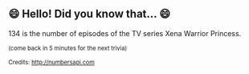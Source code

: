 ## :smile: Hello! Did you know that... :smile:
134 is the number of episodes of the TV series Xena Warrior Princess.

<sup>(come back in 5 minutes for the next trivia)</sup>


<sup>Credits: http://numbersapi.com</sup>
